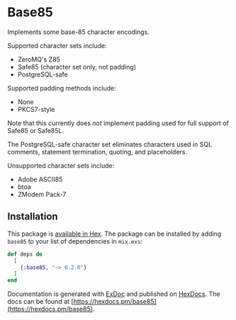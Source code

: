 # Base85

Implements some base-85 character encodings.

Supported character sets include:
- ZeroMQ's Z85
- Safe85 (character set only, not padding)
- PostgreSQL-safe

Supported padding methods include:
- None
- PKCS7-style

Note that this currently does *not* implement padding used for full support of
Safe85 or Safe85L.

The PostgreSQL-safe character set eliminates characters used in SQL comments,
statement termination, quoting, and placeholders.

Unsupported character sets include:
- Adobe ASCII85
- btoa
- ZModem Pack-7

## Installation

This package is [available in Hex](https://hex.pm/packages/base85). The package
can be installed by adding `base85` to your list of dependencies in `mix.exs`:

```elixir
def deps do
  [
    {:base85, "~> 0.2.0"}
  ]
end
```

Documentation is generated with [ExDoc](https://github.com/elixir-lang/ex_doc)
and published on [HexDocs](https://hexdocs.pm). The docs can
be found at [https://hexdocs.pm/base85](https://hexdocs.pm/base85).

